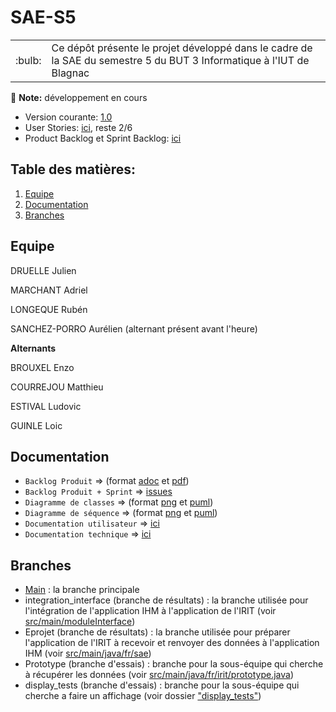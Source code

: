 # SAE-S5

<table>
<tr>
    <td> :bulb: </td>
    <td> Ce dépôt présente le projet développé dans le cadre de la SAE du semestre 5 du BUT 3 Informatique à l'IUT de Blagnac </td>
</tr>
</table>

:memo: **Note:** développement en cours

- Version courante: [1.0](https://github.com/AurelienSP/SAE-S5-IRIT-G2/releases/tag/1.0)
- User Stories: [ici](https://github.com/AurelienSP/SAE-S5-IRIT-G2/issues?q=is%3Aissue+label%3A%22User+Story%22), reste 2/6
- Product Backlog et Sprint Backlog: [ici](https://github.com/users/AurelienSP/projects/1)

## Table des matières:
1. [Equipe](#equipe)
2. [Documentation](#documentation)
3. [Branches](#branches)

## Equipe

DRUELLE Julien

MARCHANT Adriel

LONGEQUE Rubén

SANCHEZ-PORRO Aurélien (alternant présent avant l'heure) 

**Alternants**

BROUXEL Enzo 

COURREJOU Matthieu

ESTIVAL Ludovic

GUINLE Loic

## Documentation

- `Backlog Produit` => (format [adoc](https://github.com/AurelienSP/SAE-S5-IRIT-G2/blob/main/doc/Backlog_produit_IRIT.adoc) et [pdf](https://github.com/AurelienSP/SAE-S5-IRIT-G2/blob/main/doc/Backlog_produit_IRIT.pdf))
- `Backlog Produit + Sprint` => [issues](https://github.com/users/AurelienSP/projects/1)
- `Diagramme de classes` => (format [png](https://github.com/AurelienSP/SAE-S5-IRIT-G2/blob/main/doc/uml_diagrams/class/module1.png) et [puml](https://github.com/AurelienSP/SAE-S5-IRIT-G2/blob/main/doc/uml_diagrams/class/module1.puml))
- `Diagramme de séquence` => (format [png](https://github.com/AurelienSP/SAE-S5-IRIT-G2/blob/main/doc/uml_diagrams/sequence/overall_structure.png) et [puml](https://github.com/AurelienSP/SAE-S5-IRIT-G2/blob/main/doc/uml_diagrams/sequence/overall_structure.puml))
- `Documentation utilisateur` => [ici](https://github.com/AurelienSP/SAE-S5-IRIT-G2/blob/main/doc/doc_user.adoc)
- `Documentation technique` => [ici](https://github.com/AurelienSP/SAE-S5-IRIT-G2/blob/main/doc/doc_technique.adoc)

## Branches

* [Main](https://github.com/AurelienSP/SAE-S5-IRIT-G2) : la branche principale
* integration_interface (branche de résultats) : la branche utilisée pour l'intégration de l'application IHM à l'application de l'IRIT (voir [src/main/moduleInterface](https://github.com/AurelienSP/SAE-S5-IRIT-G2/tree/integration_interface/src/main/moduleInterface))
* Eprojet (branche de résultats) : la branche utilisée pour préparer l'application de l'IRIT à recevoir et renvoyer des données à l'application IHM (voir [src/main/java/fr/sae](https://github.com/AurelienSP/SAE-S5-IRIT-G2/blob/EProjet/src/main/java/fr/sae/)) 
* Prototype (branche d'essais) : branche pour la sous-équipe qui cherche à récupérer les données (voir [src/main/java/fr/irit/prototype.java](https://github.com/AurelienSP/SAE-S5-IRIT-G2/blob/Prototype/src/main/java/fr/irit/prototype.java)) 
* display_tests (branche d'essais) : branche pour la sous-équipe qui cherche a faire un affichage (voir dossier ["display_tests"](https://github.com/AurelienSP/SAE-S5-IRIT-G2/tree/display_tests/display_tests/Aur%C3%A9lien)) 
